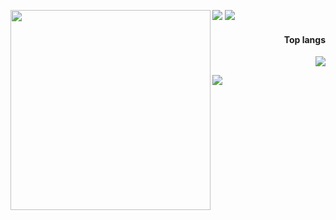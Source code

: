 
[![](https://img.shields.io/badge/Gmail-ngocbao0891@gmail.com-green)](mailto:ngocbao0891@gmail.com)
[![](https://img.shields.io/badge/Facebook-Ngoc_Bao-orange)](https://www.facebook.com/baobao080901/)
<img align='left' src="https://media.giphy.com/media/nGMnDqebzDcfm/giphy.gif" width="320">


<h4 align="right">Top langs</h4>
<p align="right"><img src="https://github-readme-stats.vercel.app/api?username=ngocbao1512&show_icons=true&theme=synthwave" /></p>

<p align="left"><img src="https://github-readme-stats.vercel.app/api/top-langs/?username=ngocbao1512&langs_count=10&theme=tokyonight&layout=compact" /></p>

